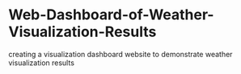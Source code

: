 # Web-Dashboard-of-Weather-Visualization-Results
creating a visualization dashboard website to demonstrate weather visualization results
